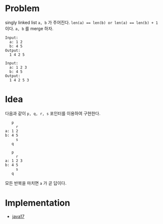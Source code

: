 # Problem

singly linked list `a, b` 가 주어진다. `len(a) == len(b) or len(a) == len(b) + 1` 이다. `a, b` 를 merge 하자.

```
Input:
  a: 1 2 
  b: 4 5
Output: 
  1 4 2 5

Input:
  a: 1 2 3
  b: 4 5
Output:
  1 4 2 5 3
```

# Idea

다음과 같이 `p, q, r, s` 포인터를 이용하여 구현한다.

```
   p
     r
a: 1 2
b: 4 5
     s
   q

   p
     r
a: 1 2 3
b: 4 5
     s
   q
```

모든 반복을 마치면 `a` 가 곧 답이다.

# Implementation

* [java17](MainApp.java)
